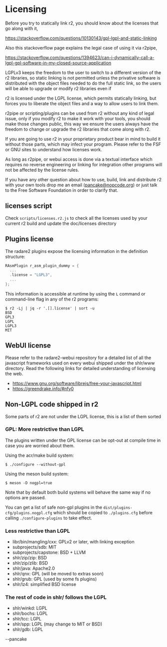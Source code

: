 # Licensing

Before you try to statically link r2, you should know about the licenses that go along with it,

https://stackoverflow.com/questions/10130143/gpl-lgpl-and-static-linking

Also this stackoverflow page explains the legal case of using it via r2pipe,

https://stackoverflow.com/questions/1394623/can-i-dynamically-call-a-lgpl-gpl-software-in-my-closed-source-application

LGPLv3 keeps the freedom to the user to switch to a different version of the r2 libraries, so static linking is not permitted unless the privative software is distributed with the object files needed to do the full static link, so the users will be able to upgrade or modify r2 libraries even if

r2 is licensed under the LGPL license, which permits statically linking, but forces you to liberate the object files and a way to allow users to link them.

r2pipe or scripting/plugins can be used from r2 without any kind of legal issue, only if you modify r2 to make it work with your tools, you should make those changes public, this way we ensure the users always have the freedom to change or upgrade the r2 libraries that come along with r2.

If you are going to use r2 in your proprietary product bear in mind to build it without those parts, which may infect your program. Please refer to the FSF or GNU sites to understand how licenses work.

As long as r2pipe, or webui access is done via a textual interface which requires no reverse engineering or linking for integration other programs will not be affected by the license rules.

If you have any other question about how to use, build, link and distribute r2 with your own tools drop me an email (pancake@nopcode.org) or just talk to the Free Software Foundation in order to clarify that.

## licenses script

Check `scripts/licenses.r2.js` to check all the licenses used by your current r2 build and update the doc/licenses directory

## Plugins license

The radare2 plugins expose the licensing information in the definition structure:

```c
RAsmPlugin r_asm_plugin_dummy = {
  ...
  .license = "LGPL3",
  ...
};
```

This information is accessible at runtime by using the `L` command or command-line flag in any of the r2 programs:

```
$ r2 -Lj | jq -r '.[].license' | sort -u
BSD
GPL3
LGPL
LGPL3
MIT
```

## WebUI license

Please refer to the radare2-webui repository for a detailed list of all the javascript frameworks used on every webui shipped under the shlr/www directory. Read the following links for detailed understanding of licensing the web.

* https://www.gnu.org/software/librejs/free-your-javascript.html
* https://greendrake.info/#nfy0

## Non-LGPL code shipped in r2

Some parts of r2 are not under the LGPL license, this is a list of them sorted

### GPL: More restrictive than LGPL

The plugins written under the GPL license can be opt-out at compile time in case you are worried about them.

Using the acr/make build system:

```
$ ./configure --without-gpl
```

Using the meson build system:

```
$ meson -D nogpl=true
```

Note that by default both build systems will behave the same way if no options are passed.

You can get a list of safe non-gpl plugins in the `dist/plugins-cfg/plugins.nogpl.cfg` which
should be copied to `./plugins.cfg` before calling `./configure-plugins` to take effect.

### Less restrictive than LGPL

* libr/bin/mangling/cxx: GPLv2 or later, with linking exception
* subprojects/sdb: MIT
* subprojects/capstone: BSD + LLVM
* shlr/zip/zip: BSD
* shlr/zip/zlib: BSD
* shlr/java: Apache2.0
* shlr/qnx: GPL (will be moved to extras soon)
* shlr/grub: GPL (used by some fs plugins)
* shlr/lz4: simplified BSD license

### The rest of code in shlr/ follows the LGPL

* shlr/winkd: LGPL
* shlr/bochs: LGPL
* shlr/tcc: LGPL
* shlr/spp: LGPL (may change to MIT or BSD)
* shlr/gdb: LGPL

--pancake
